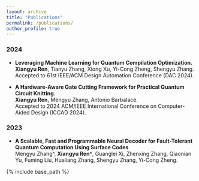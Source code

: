 ```yaml
---
layout: archive
title: "Publications"
permalink: /publications/
author_profile: true
---
```


### 2024

* __Leveraging Machine Learning for Quantum Compilation Optimization.__ <br>
__Xiangyu Ren__, Tianyu Zhang, Xiong Xu, Yi-Cong Zheng, Shengyu Zhang. <br>
Accepted to 61st IEEE/ACM Design Automation Conference (DAC 2024).

* __A Hardware-Aware Gate Cutting Framework for Practical Quantum Circuit Knitting.__ <br>
__Xiangyu Ren__, Mengyu Zhang, Antonio Barbalace. <br>
Accepted to 2024 ACM/IEEE International Conference on Computer-Aided Design (ICCAD 2024).

### 2023

* __A Scalable, Fast and Programmable Neural Decoder for Fault-Tolerant Quantum Computation Using Surface Codes__ <br>
Mengyu Zhang^, __Xiangyu Ren^__, Guanglei Xi, Zhenxing Zhang, Qiaonian Yu, Fuming Liu, Hualiang Zhang, Shengyu Zhang, Yi-Cong Zheng. <br>


{% include base_path %}
